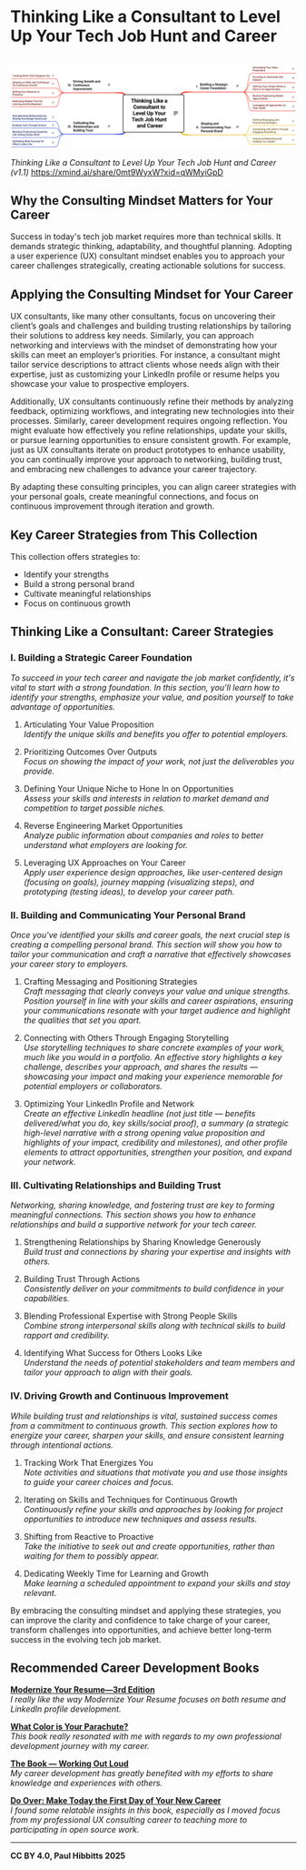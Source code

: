 # Thinking Like a Consultant to Level Up Your Tech Job Hunt and Career

<picture>
  <source srcset="https://raw.githubusercontent.com/paulhibbitts/published-markdown-files/refs/heads/main/images/thinking-like-a-consultant-dark.png" media="(prefers-color-scheme: dark)">
  <img src="https://raw.githubusercontent.com/paulhibbitts/published-markdown-files/refs/heads/main/images/thinking-like-a-consultant.png" alt="Mind map outlining consulting insights for job hunting and career development, categorized into four sections: building a strategic career foundation, crafting a compelling personal brand, cultivating key relationships and building trust, and driving growth and continuous improvement." style="margin-top: 16px;">
</picture>
<p>
  <em>Thinking Like a Consultant to Level Up Your Tech Job Hunt and Career (v1.1)</em> <a href="https://xmind.ai/0mt9WyxW?xid=qWMyiGpD">https://xmind.ai/share/0mt9WyxW?xid=qWMyiGpD</a>
</p>

## Why the Consulting Mindset Matters for Your Career

Success in today's tech job market requires more than technical skills. It demands strategic thinking, adaptability, and thoughtful planning. Adopting a user experience (UX) consultant mindset enables you to approach your career challenges strategically, creating actionable solutions for success.

## Applying the Consulting Mindset for Your Career

UX consultants, like many other consultants, focus on uncovering their client’s goals and challenges and building trusting relationships by tailoring their solutions to address key needs. Similarly, you can approach networking and interviews with the mindset of demonstrating how your skills can meet an employer’s priorities. For instance, a consultant might tailor service descriptions to attract clients whose needs align with their expertise, just as customizing your LinkedIn profile or resume helps you showcase your value to prospective employers.

Additionally, UX consultants continuously refine their methods by analyzing feedback, optimizing workflows, and integrating new technologies into their processes. Similarly, career development requires ongoing reflection. You might evaluate how effectively you refine relationships, update your skills, or pursue learning opportunities to ensure consistent growth. For example, just as UX consultants iterate on product prototypes to enhance usability, you can continually improve your approach to networking, building trust, and embracing new challenges to advance your career trajectory. 

By adapting these consulting principles, you can align career strategies with your personal goals, create meaningful connections, and focus on continuous improvement through iteration and growth.

## Key Career Strategies from This Collection

This collection offers strategies to:

- Identify your strengths
- Build a strong personal brand
- Cultivate meaningful relationships
- Focus on continuous growth

## Thinking Like a Consultant: Career Strategies

### I. Building a Strategic Career Foundation

_To succeed in your tech career and navigate the job market confidently, it's vital to start with a strong foundation. In this section, you'll learn how to identify your strengths, emphasize your value, and position yourself to take advantage of opportunities._

1. Articulating Your Value Proposition  
    _Identify the unique skills and benefits you offer to potential employers._
    
2. Prioritizing Outcomes Over Outputs  
    _Focus on showing the impact of your work, not just the deliverables you provide._
    
3. Defining Your Unique Niche to Hone In on Opportunities  
    _Assess your skills and interests in relation to market demand and competition to target possible niches._
    
4. Reverse Engineering Market Opportunities  
    _Analyze public information about companies and roles to better understand what employers are looking for._
    
5. Leveraging UX Approaches on Your Career  
    _Apply user experience design approaches, like user-centered design (focusing on goals), journey mapping (visualizing steps), and prototyping (testing ideas), to develop your career path._
    

### II. Building and Communicating Your Personal Brand

_Once you've identified your skills and career goals, the next crucial step is creating a compelling personal brand. This section will show you how to tailor your communication and craft a narrative that effectively showcases your career story to employers._

1. Crafting Messaging and Positioning Strategies  
    _Craft messaging that clearly conveys your value and unique strengths. Position yourself in line with your skills and career aspirations, ensuring your communications resonate with your target audience and highlight the qualities that set you apart._
    
2. Connecting with Others Through Engaging Storytelling  
    _Use storytelling techniques to share concrete examples of your work, much like you would in a portfolio. An effective story highlights a key challenge, describes your approach, and shares the results — showcasing your impact and making your experience memorable for potential employers or collaborators._
    
3. Optimizing Your LinkedIn Profile and Network  
    _Create an effective LinkedIn headline (not just title — benefits delivered/what you do, key skills/social proof), a summary (a strategic high-level narrative with a strong opening value proposition and highlights of your impact, credibility and milestones), and other profile elements to attract opportunities, strengthen your position, and expand your network._
    

### III. Cultivating Relationships and Building Trust

_Networking, sharing knowledge, and fostering trust are key to forming meaningful connections. This section shows you how to enhance relationships and build a supportive network for your tech career._

1. Strengthening Relationships by Sharing Knowledge Generously  
    _Build trust and connections by sharing your expertise and insights with others._
    
2. Building Trust Through Actions  
    _Consistently deliver on your commitments to build confidence in your capabilities._
    
3. Blending Professional Expertise with Strong People Skills  
    _Combine strong interpersonal skills along with technical skills to build rapport and credibility._
    
4. Identifying What Success for Others Looks Like  
    _Understand the needs of potential stakeholders and team members and tailor your approach to align with their goals._
    

### IV. Driving Growth and Continuous Improvement

_While building trust and relationships is vital, sustained success comes from a commitment to continuous growth. This section explores how to energize your career, sharpen your skills, and ensure consistent learning through intentional actions._

1. Tracking Work That Energizes You  
    _Note activities and situations that motivate you and use those insights to guide your career choices and focus._
    
2. Iterating on Skills and Techniques for Continuous Growth  
    _Continuously refine your skills and approaches by looking for project opportunities to introduce new techniques and assess results._
    
3. Shifting from Reactive to Proactive  
    _Take the initiative to seek out and create opportunities, rather than waiting for them to possibly appear._
    
4. Dedicating Weekly Time for Learning and Growth  
    _Make learning a scheduled appointment to expand your skills and stay relevant._
    

By embracing the consulting mindset and applying these strategies, you can improve the clarity and confidence to take charge of your career, transform challenges into opportunities, and achieve better long-term success in the evolving tech job market.

## Recommended Career Development Books

**[Modernize Your Resume—3rd Edition](https://emerald-career-publishing.myshopify.com/products/modernize-your-resume ':target=_blank')**  
_I really like the way Modernize Your Resume focuses on both resume and LinkedIn profile development._

**[What Color is Your Parachute?](https://parachutebook.com/ ':target=_blank')**  
_This book really resonated with me with regards to my own professional development journey with my career._

**[The Book — Working Out Loud](https://www.workingoutloud.com/book ':target=_blank')**  
_My career development has greatly benefited with my efforts to share knowledge and experiences with others._

**[Do Over: Make Today the First Day of Your New Career](https://goroundtable.com/blog/do-over-make-today-the-first-day-of-your-new-career/ ':target=_blank')**  
_I found some relatable insights in this book, especially as I moved focus from my professional UX consulting career to teaching more to participating in open source work._

---

**CC BY 4.0, Paul Hibbitts 2025**
